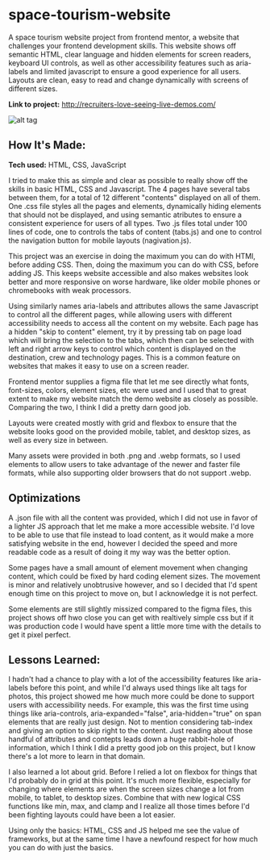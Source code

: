 # space-tourism-website

A space tourism website project from frontend mentor, a website that challenges your frontend development skills. This website shows off semantic HTML, clear language and hidden elements for screen readers, keyboard UI controls, as well as other accessibility features such as aria-labels and limited javascript to ensure a good experience for all users. Layouts are clean, easy to read and change dynamically with screens of different sizes.

**Link to project:** http://recruiters-love-seeing-live-demos.com/

![alt tag](http://placecorgi.com/1200/650)

## How It's Made:

**Tech used:** HTML, CSS, JavaScript

I tried to make this as simple and clear as possible to really show off the skills in basic HTML, CSS and Javascript. The 4 pages have several tabs between them, for a total of 12 different "contents" displayed on all of them. One .css file styles all the pages and elements, dynamically hiding elements that should not be displayed, and using semantic atributes to ensure a consistent experience for users of all types. Two .js files total under 100 lines of code, one to controls the tabs of content (tabs.js) and one to control the navigation button for mobile layouts (nagivation.js).

This project was an exercise in doing the maximum you can do with HTMl, before adding CSS. Then, doing the maximum you can do with CSS, before adding JS. This keeps website accessible and also makes websites look better and more responsive on worse hardware, like older mobile phones or chromebooks with weak processors.

Using similarly names aria-labels and attributes allows the same Javascript to control all the different pages, while allowing users with different accessibility needs to access all the content on my website. Each page has a hidden "skip to content" element, try it by pressing tab on page load which will bring the selection to the tabs, which then can be selected with left and right arrow keys to control which content is displayed on the destination, crew and technology pages. This is a common feature on websites that makes it easy to use on a screen reader.

Frontend mentor supplies a figma file that let me see directly what fonts, font-sizes, colors, element sizes, etc were used and I used that to great extent to make my website match the demo website as closely as possible. Comparing the two, I think I did a pretty darn good job. 

Layouts were created mostly with grid and flexbox to ensure that the website looks good on the provided mobile, tablet, and desktop sizes, as well as every size in between. 

Many assets were provided in both .png and .webp formats, so I used <picture> elements to allow users to take advantage of the newer and faster file formats, while also supporting older browsers that do not support .webp.

## Optimizations

A .json file with all the content was provided, which I did not use in favor of a lighter JS approach that let me make a more accessible website. I'd love to be able to use that file instead to load content, as it would make a more satisfying website in the end, however I decided the speed and more readable code as a result of doing it my way was the better option.

Some pages have a small amount of element movement when changing content, which could be fixed by hard coding element sizes. The movement is minor and relatively unobtrusive however, and so I decided that I'd spent enough time on this project to move on, but I acknowledge it is not perfect.

Some elements are still slightly missized compared to the figma files, this project shows off hwo close you can get with realtively simple css but if it was production code I would have spent a little more time with the details to get it pixel perfect.


## Lessons Learned:

I hadn't had a chance to play with a lot of the accessibility features like aria-labels before this point, and while I'd always used things like alt tags for photos, this project showed me how much more could be done to support users with accessibility needs. For example, this was the first time using things like aria-controls, aria-expanded="false", aria-hidden="true" on span elements that are really just design. Not to mention considering tab-index and giving an option to skip right to the content. Just reading about those handful of attributes and contepts leads down a huge rabbit-hole of information, which I think I did a pretty good job on this project, but I know there's a lot more to learn in that domain.

I also learned a lot about grid. Before I relied a lot on flexbox for things that I'd probably do in grid at this point. It's much more flexible, especially for changing where elements are when the screen sizes change a lot from mobile, to tablet, to desktop sizes. Combine that with new logical CSS functions like min, max, and clamp and I realize all those times before I'd been fighting layouts could have been a lot easier.

Using only the basics: HTML, CSS and JS helped me see the value of frameworks, but at the same time I have a newfound respect for how much you can do with just the basics.
